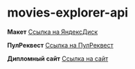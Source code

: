 # movies-explorer-api

  **Макет**
  [Ссылка на ЯндексДиск](https://disk.yandex.ru/d/KjmtiJ5tIuH8wA)

   **ПулРеквест**
  [Ссылка на ПулРеквест](https://github.com/Nevedomskiy/movies-explorer-frontend/pull/2)

  **Дипломный сайт**
  [Ссылка на сайт](https://diplom.frontend.nomoredomains.xyz)